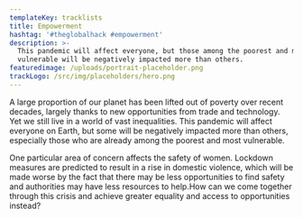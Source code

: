 ```yaml
---
templateKey: tracklists
title: Empowerment
hashtag: '#theglobalhack #empowerment'
description: >-
  This pandemic will affect everyone, but those among the poorest and most
  vulnerable will be negatively impacted more than others.
featuredimage: /uploads/portrait-placeholder.png
trackLogo: /src/img/placeholders/hero.png
---
```

A large proportion of our planet has been lifted out of poverty over recent decades, largely thanks to new opportunities from trade and technology. Yet we still live in a world of vast inequalities. This pandemic will affect everyone on Earth, but some will be negatively impacted more than others, especially those who are already among the poorest and most vulnerable. 

One particular area of concern affects the safety of women. Lockdown measures are predicted to result in a rise in domestic violence, which will be made worse by the fact that there may be less opportunities to find safety and authorities may have less resources to help.How can we come together through this crisis and achieve greater equality and access to opportunities instead?